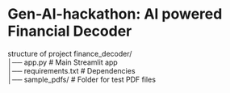 # Gen-AI-hackathon: AI powered Financial Decoder

structure of project
finance_decoder/  
│── app.py                   # Main Streamlit app  
│── requirements.txt         # Dependencies   
│── sample_pdfs/             # Folder for test PDF files  
